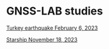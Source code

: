 # GNSS-LAB studies

[Turkey earthquake February 6, 2023](./Turkey_EQ_2023/README.md)

[Starship November 18, 2023](./Starship_2023/README.md)
